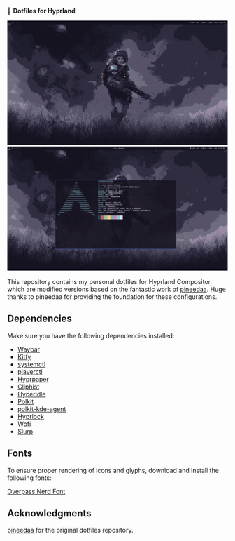📁 **Dotfiles for Hyprland**

![Preview 1](preview/preview-1.png)
![Preview 2](preview/preview-2.png)

This repository contains my personal dotfiles for Hyprland Compositor, which are modified versions based on the fantastic work of [pineedaa](https://github.com/pineedaa/dotfiles/tree/master). Huge thanks to pineedaa for providing the foundation for these configurations.

## Dependencies

Make sure you have the following dependencies installed:

- [Waybar](https://github.com/Alexays/Waybar)
- [Kitty](https://sw.kovidgoyal.net/kitty/)
- [systemctl](https://www.freedesktop.org/software/systemd/man/systemctl.html)
- [playerctl](https://github.com/altdesktop/playerctl)
- [Hyprpaper](https://github.com/prateekmedia/hyprpaper)
- [Cliphist](https://github.com/cdown/cliphist)
- [Hyperidle](https://github.com/pineedaa/hyperidle)
- [Polkit](https://www.freedesktop.org/wiki/Software/polkit/)
- [polkit-kde-agent](https://archlinux.org/packages/extra/x86_64/polkit-kde-agent/)
- [Hyprlock](https://github.com/pineedaa/hyprlock)
- [Wofi](https://hg.sr.ht/~scoopta/wofi)
- [Slurp](https://github.com/emersion/slurp)

## Fonts

To ensure proper rendering of icons and glyphs, download and install the following fonts:

[Overpass Nerd Font](https://github.com/ryanoasis/nerd-fonts/releases/download/v3.2.1/Overpass.zip)

## Acknowledgments
[pineedaa](https://github.com/pineedaa/dotfiles/tree/master) for the original dotfiles repository.
